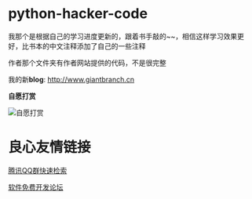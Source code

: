 # python-hacker-code
  我那个是根据自己的学习进度更新的，跟着书手敲的~~，相信这样学习效果更好，比书本的中文注释添加了自己的一些注释
  
  作者那个文件夹有作者网站提供的代码，不是很完整
  
  我的新**blog**: http://www.giantbranch.cn

 **自愿打赏**

![自愿打赏][1]


  [1]: http://pic.giantbranch.cn/pic/1551450728861.jpg


 # 良心友情链接

[腾讯QQ群快速检索](http://u.720life.cn/s/8cf73f7c)

[软件免费开发论坛](http://u.720life.cn/s/bbb01dc0)